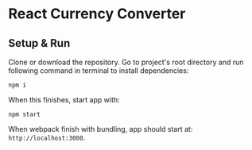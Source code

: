 # React Currency Converter

## Setup & Run

Clone or download the repository.
Go to project's root directory and run following command in terminal to install dependencies:

``` JS
npm i
```

When this finishes, start app with:

``` JS
npm start
```

When webpack finish with bundling, app should start at: `http://localhost:3000`.

